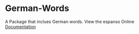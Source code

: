 # German-Words
A Package that inclues German words. View the espanso Online [Documentation](https://espanso.org/docs/get-started/)

